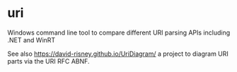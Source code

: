 # uri
Windows command line tool to compare different URI parsing APIs including .NET and WinRT

See also https://david-risney.github.io/UriDiagram/ a project to diagram URI parts via the URI RFC ABNF.
